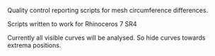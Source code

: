 Quality control reporting scripts for mesh circumference differences.

Scripts written to work for Rhinoceros 7 SR4

Currently all visible curves will be analysed. So hide curves towards extrema positions.
